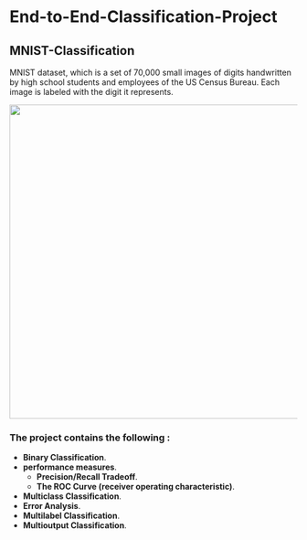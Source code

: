 # End-to-End-Classification-Project

## MNIST-Classification
MNIST dataset, which is a set of 70,000
small images of digits handwritten by high school students and employees
of the US Census Bureau. Each image is labeled with the digit it represents.

<img src="https://production-media.paperswithcode.com/datasets/MNIST-0000000001-2e09631a_09liOmx.jpg" width="550">

### The project contains the following :

- **Binary Classification**.
- **performance measures**.
  - **Precision/Recall Tradeoff**.
  - **The ROC Curve (receiver operating characteristic)**.
- **Multiclass Classification**.
- **Error Analysis**.
- **Multilabel Classification**.
- **Multioutput Classification**.

